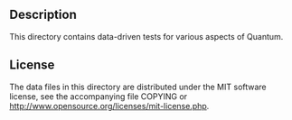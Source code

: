 Description
------------

This directory contains data-driven tests for various aspects of Quantum.

License
--------

The data files in this directory are distributed under the MIT software
license, see the accompanying file COPYING or
http://www.opensource.org/licenses/mit-license.php.


